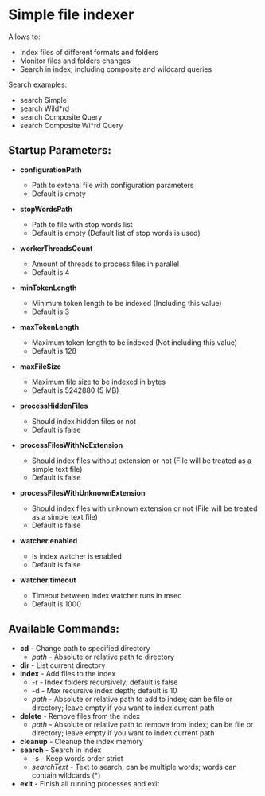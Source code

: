 # Simple file indexer
Allows to:

- Index files of different formats and folders
- Monitor files and folders changes 
- Search in index, including composite and wildcard queries

Search examples:

- search Simple
- search Wild*rd
- search Composite Query
- search Composite Wi*rd Query

## Startup Parameters:
- **configurationPath**
  - Path to extenal file with configuration parameters
  - Default is empty 


- **stopWordsPath**
  - Path to file with stop words list 
  - Default is empty (Default list of stop words is used)

    
- **workerThreadsCount**
  - Amount of threads to process files in parallel
  - Default is 4


- **minTokenLength**
  - Minimum token length to be indexed (Including this value)
  - Default is 3


- **maxTokenLength**
  - Maximum token length to be indexed (Not including this value)
  - Default is 128


- **maxFileSize**
  - Maximum file size to be indexed in bytes
  - Default is 5242880 (5 MB)


- **processHiddenFiles**
  - Should index hidden files or not
  - Default is false


- **processFilesWithNoExtension**
  - Should index files without extension or not (File will be treated as a simple text file)
  - Default is false


- **processFilesWithUnknownExtension**
    - Should index files with unknown extension or not (File will be treated as a simple text file)
    - Default is false


- **watcher.enabled**
    - Is index watcher is enabled
    - Default is false
    

- **watcher.timeout**
    - Timeout between index watcher runs in msec
    - Default is 1000

## Available Commands:

- **cd** - Change path to specified directory
    - _path_ - Absolute or relative path to directory
- **dir** - List current directory
- **index** - Add files to the index 
  - -r - Index folders recursively; default is false
  - -d - Max recursive index depth; default is 10
  - _path_ - Absolute or relative path to add to index; can be file or directory; leave empty if you want to index current path
- **delete** - Remove files from the index
  - _path_ - Absolute or relative path to remove from index; can be file or directory; leave empty if you want to index current path
- **cleanup** - Cleanup the index memory
- **search** - Search in index
  - -s - Keep words order strict
  - _searchText_ - Text to search; can be multiple words; words can contain wildcards (*)
- **exit** - Finish all running processes and exit